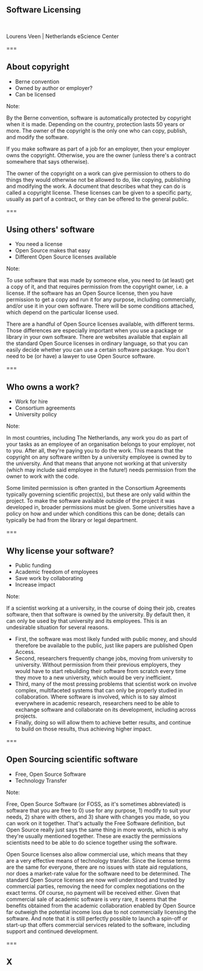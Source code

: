 <!-- .slide: data-state="title" -->

## Software Licensing

<br />

Lourens Veen | Netherlands eScience Center



===

<!-- .slide: data-state="standard" -->

## About copyright

- Berne convention
- Owned by author or employer?
- Can be licensed


Note:

By the Berne convention, software is automatically protected by copyright when it is made. Depending on the country, protection lasts 50 years or more. The owner of the copyright is the only one who can copy, publish, and modify the software.

If you make software as part of a job for an employer, then your employer owns the copyright. Otherwise, you are the owner (unless there's a contract somewhere that says otherwise).

The owner of the copyright on a work can give permission to others to do things they would otherwise not be allowed to do, like copying, publishing and modifying the work. A document that describes what they can do is called a copyright license. These licenses can be given to a specific party, usually as part of a contract, or they can be offered to the general public.


===

<!-- .slide: data-state="standard" -->

## Using others' software

- You need a license
- Open Source makes that easy
- Different Open Source licenses available


Note:

To use software that was made by someone else, you need to (at least) get a copy of it, and that requires permission from the copyright owner, i.e. a license. If the software has an Open Source license, then you have permission to get a copy and run it for any purpose, including commercially, and/or use it in your own software. There will be some conditions attached, which depend on the particular license used.

There are a handful of Open Source licenses available, with different terms. Those differences are especially important when you use a package or library in your own software. There are websites available that explain all the standard Open Source licenses in ordinary language, so that you can easily decide whether you can use a certain software package. You don't need to be (or have) a lawyer to use Open Source software.


===

<!-- .slide: data-state="standard" -->

## Who owns a work?

- Work for hire
- Consortium agreements
- University policy


Note:

In most countries, including The Netherlands, any work you do as part of your tasks as an employee of an organisation belongs to your employer, not to you. After all, they're paying you to do the work. This means that the copyright on any software written by a university employee is owned by to the university. And that means that anyone not working at that university (which may include said employee in the future!) needs permission from the owner to work with the code.

Some limited permission is often granted in the Consortium Agreements typically governing scientific project(s), but these are only valid within the project. To make the software available outside of the project it was developed in, broader permissions must be given. Some universities have a policy on how and under which conditions this can be done; details can typically be had from the library or legal department.


===

<!-- .slide: data-state="standard" -->

## Why license your software?

- Public funding
- Academic freedom of employees
- Save work by collaborating
- Increase impact


Note:

If a scientist working at a university, in the course of doing their job, creates software, then that software is owned by the university. By default then, it can only be used by that university and its employees. This is an undesirable situation for several reasons.

- First, the software was most likely funded with public money, and should therefore be available to the public, just like papers are published Open Access.
- Second, researchers frequently change jobs, moving from university to university. Without permission from their previous employers, they would have to start rebuilding their software from scratch every time they move to a new university, which would be very inefficient.
- Third, many of the most pressing problems that scientist work on involve complex, multifaceted systems that can only be properly studied in collaboration. Where software is involved, which is to say almost everywhere in academic research, researchers need to be able to exchange software and collaborate on its development, including across projects.
- Finally, doing so will allow them to achieve better results, and continue to build on those results, thus achieving higher impact.


===

<!-- .slide: data-state="standard" -->

## Open Sourcing scientific software

- Free, Open Source Software
- Technology Transfer


Note:

Free, Open Source Software (or FOSS, as it's sometimes abbreviated) is software that you are free to 0) use for any purpose, 1) modify to suit your needs, 2) share with others, and 3) share with changes you made, so you can work on it together. That's actually the Free Software definition, but Open Source really just says the same thing in more words, which is why they're usually mentioned together. These are exactly the permissions scientists need to be able to do science together using the software.

Open Source licenses also allow commercial use, which means that they are a very effective means of technology transfer. Since the license terms are the same for everyone, there are no issues with state aid regulations, nor does a market-rate value for the software need to be determined. The standard Open Source licenses are now well understood and trusted by commercial parties, removing the need for complex negotiations on the exact terms. Of course, no payment will be received either. Given that commercial sale of academic software is very rare, it seems that the benefits obtained from the academic collaboration enabled by Open Source far outweigh the potential income loss due to not commercially licensing the software. And note that it is still perfectly possible to launch a spin-off or start-up that offers commercial services related to the software, including support and continued development.



===

<!-- .slide: data-state="keepintouch" -->

## X



